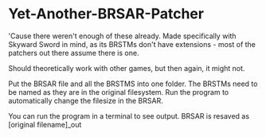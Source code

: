 # Yet-Another-BRSAR-Patcher
'Cause there weren't enough of these already.
Made specifically with Skyward Sword in mind, as its BRSTMs don't have extensions - most of the patchers out there assume there is one.

Should theoretically work with other games, but then again, it might not. 

Put the BRSAR file and all the BRSTMS into one folder. The BRSTMs need to be named as they are in the original filesystem. 
Run the program to automatically change the filesize in the BRSAR. 

You can run the program in a terminal to see output.
BRSAR is resaved as [original filename]_out
